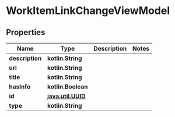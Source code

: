
# WorkItemLinkChangeViewModel

## Properties
| Name | Type | Description | Notes |
| ------------ | ------------- | ------------- | ------------- |
| **description** | **kotlin.String** |  |  |
| **url** | **kotlin.String** |  |  |
| **title** | **kotlin.String** |  |  |
| **hasInfo** | **kotlin.Boolean** |  |  |
| **id** | [**java.util.UUID**](java.util.UUID.md) |  |  |
| **type** | **kotlin.String** |  |  |



